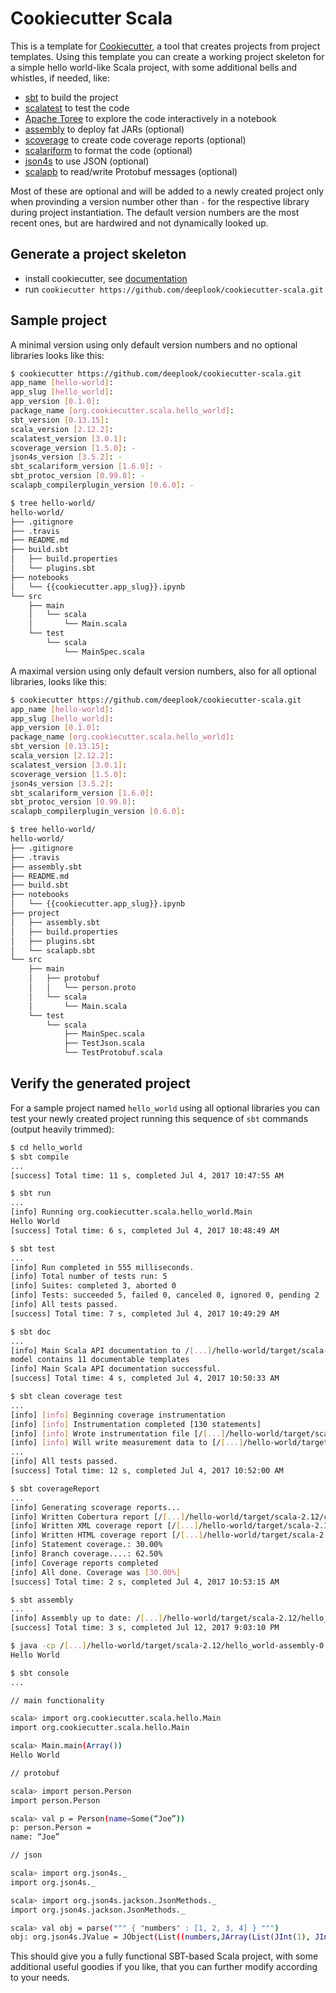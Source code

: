 # Cookiecutter Scala

This is a template for [Cookiecutter](https://github.com/audreyr/cookiecutter), a tool that creates projects from project templates. Using this template you can create a working project skeleton for a simple hello world-like Scala project, with some additional bells and whistles, if needed, like:

- [sbt](https://github.com/sbt/sbt) to build the project
- [scalatest](https://github.com/scalatest/scalatest) to test the code
- [Apache Toree](https://toree.incubator.apache.org/) to explore the code interactively in a notebook
- [assembly](https://github.com/sbt/sbt-assembly) to deploy fat JARs (optional)
- [scoverage](https://github.com/scoverage/sbt-scoverage) to create code coverage reports (optional)
- [scalariform](https://github.com/scala-ide/scalariform) to format the code (optional)
- [json4s](https://github.com/json4s/json4s) to use JSON (optional)
- [scalapb](https://github.com/scalapb/ScalaPB) to read/write Protobuf messages (optional)

Most of these are optional and will be added to a newly created project only when provinding a version number other than `-` for the respective library during project instantiation. The default version numbers are the most recent ones, but are hardwired and not dynamically looked up.


## Generate a project skeleton

- install cookiecutter, see [documentation](http://cookiecutter.readthedocs.io/en/latest/installation.html)
- run `cookiecutter https://github.com/deeplook/cookiecutter-scala.git`


## Sample project

A minimal version using only default version numbers and no optional libraries looks like this:

```bash
$ cookiecutter https://github.com/deeplook/cookiecutter-scala.git
app_name [hello-world]:
app_slug [hello_world]:
app_version [0.1.0]:
package_name [org.cookiecutter.scala.hello_world]:
sbt_version [0.13.15]:
scala_version [2.12.2]:
scalatest_version [3.0.1]:
scoverage_version [1.5.0]: -
json4s_version [3.5.2]: -
sbt_scalariform_version [1.6.0]: -
sbt_protoc_version [0.99.8]: -
scalapb_compilerplugin_version [0.6.0]: -

$ tree hello-world/
hello-world/
├── .gitignore
├── .travis
├── README.md
├── build.sbt
│   ├── build.properties
│   └── plugins.sbt
├── notebooks
│   └── {{cookiecutter.app_slug}}.ipynb
└── src
    ├── main
    │   └── scala
    │       └── Main.scala
    └── test
        └── scala
            └── MainSpec.scala
```

A maximal version using only default version numbers, also for all optional libraries, looks like this:

```bash
$ cookiecutter https://github.com/deeplook/cookiecutter-scala.git
app_name [hello-world]:
app_slug [hello_world]:
app_version [0.1.0]:
package_name [org.cookiecutter.scala.hello_world]:
sbt_version [0.13.15]:
scala_version [2.12.2]:
scalatest_version [3.0.1]:
scoverage_version [1.5.0]:
json4s_version [3.5.2]:
sbt_scalariform_version [1.6.0]:
sbt_protoc_version [0.99.8]:
scalapb_compilerplugin_version [0.6.0]:

$ tree hello-world/
hello-world/
├── .gitignore
├── .travis
├── assembly.sbt
├── README.md
├── build.sbt
├── notebooks
│   └── {{cookiecutter.app_slug}}.ipynb
├── project
│   ├── assembly.sbt
│   ├── build.properties
│   ├── plugins.sbt
│   └── scalapb.sbt
└── src
    ├── main
    │   ├── protobuf
    │   │   └── person.proto
    │   └── scala
    │       └── Main.scala
    └── test
        └── scala
            ├── MainSpec.scala
            ├── TestJson.scala
            └── TestProtobuf.scala
```


## Verify the generated project

For a sample project named `hello_world` using all optional libraries you can test your newly created project running this sequence of `sbt` commands (output heavily trimmed):

```bash
$ cd hello_world
$ sbt compile
...
[success] Total time: 11 s, completed Jul 4, 2017 10:47:55 AM

$ sbt run
...
[info] Running org.cookiecutter.scala.hello_world.Main
Hello World
[success] Total time: 6 s, completed Jul 4, 2017 10:48:49 AM

$ sbt test
...
[info] Run completed in 555 milliseconds.
[info] Total number of tests run: 5
[info] Suites: completed 3, aborted 0
[info] Tests: succeeded 5, failed 0, canceled 0, ignored 0, pending 2
[info] All tests passed.
[success] Total time: 7 s, completed Jul 4, 2017 10:49:29 AM

$ sbt doc
...
[info] Main Scala API documentation to /[...]/hello-world/target/scala-2.12/api...
model contains 11 documentable templates
[info] Main Scala API documentation successful.
[success] Total time: 4 s, completed Jul 4, 2017 10:50:33 AM

$ sbt clean coverage test
...
[info] [info] Beginning coverage instrumentation
[info] [info] Instrumentation completed [130 statements]
[info] [info] Wrote instrumentation file [/[...]/hello-world/target/scala-2.12/scoverage-data/scoverage.coverage.xml]
[info] [info] Will write measurement data to [/[...]/hello-world/target/scala-2.12/scoverage-data]
...
[info] All tests passed.
[success] Total time: 12 s, completed Jul 4, 2017 10:52:00 AM

$ sbt coverageReport
...
[info] Generating scoverage reports...
[info] Written Cobertura report [/[...]/hello-world/target/scala-2.12/coverage-report/cobertura.xml]
[info] Written XML coverage report [/[...]/hello-world/target/scala-2.12/scoverage-report/scoverage.xml]
[info] Written HTML coverage report [/[...]/hello-world/target/scala-2.12/scoverage-report/index.html]
[info] Statement coverage.: 30.00%
[info] Branch coverage....: 62.50%
[info] Coverage reports completed
[info] All done. Coverage was [30.00%]
[success] Total time: 2 s, completed Jul 4, 2017 10:53:15 AM

$ sbt assembly
...
[info] Assembly up to date: /[...]/hello-world/target/scala-2.12/hello_world-assembly-0.1.0.jar
[success] Total time: 3 s, completed Jul 12, 2017 9:03:10 PM

$ java -cp /[...]/hello-world/target/scala-2.12/hello_world-assembly-0.1.0.jar org.cookiecutter.scala.hello_world.Main
Hello World
```

```bash
$ sbt console
...

// main functionality

scala> import org.cookiecutter.scala.hello.Main
import org.cookiecutter.scala.hello.Main

scala> Main.main(Array())
Hello World

// protobuf

scala> import person.Person
import person.Person

scala> val p = Person(name=Some(“Joe”))
p: person.Person =
name: “Joe”

// json

scala> import org.json4s._
import org.json4s._

scala> import org.json4s.jackson.JsonMethods._
import org.json4s.jackson.JsonMethods._

scala> val obj = parse(""" { "numbers" : [1, 2, 3, 4] } """)
obj: org.json4s.JValue = JObject(List((numbers,JArray(List(JInt(1), JInt(2), JInt(3), JInt(4))))))
```

This should give you a fully functional SBT-based Scala project, with some additional useful goodies if you like, that you can further modify according to your needs.
